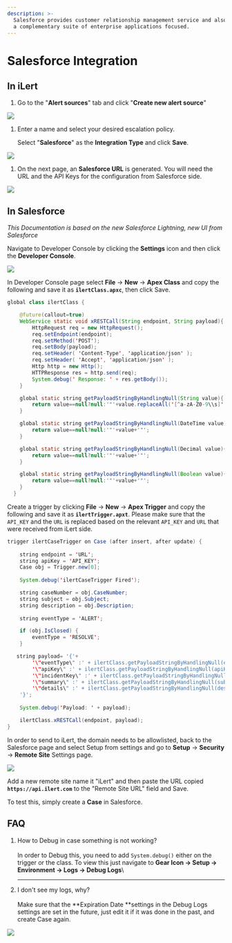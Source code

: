 ```yaml
---
description: >-
  Salesforce provides customer relationship management service and also provides
  a complementary suite of enterprise applications focused.
---
```


# Salesforce Integration

## In iLert

1. Go to the "**Alert sources**" tab and click "**Create new alert source**"

![](<../.gitbook/assets/ilert-create-alert (5).png>)

1.  Enter a name and select your desired escalation policy.   

    Select "**Salesforce**" as the **Integration Type** and click **Save**.

![](../.gitbook/assets/ilert-salesforce.png)

1. On the next page, an **Salesforce URL** is generated. You will need the URL and the API Keys for the configuration from Salesforce side.

![](../.gitbook/assets/ilert-salesforce-url.png)

## In Salesforce

_This Documentation is based on the new Salesforce Lightning, new UI from Salesforce_

Navigate to Developer Console by clicking the **Settings** icon and then click the **Developer Console**.

![](../.gitbook/assets/salesforce-newmenu.png)

In Developer Console page select **File** -> **New** -> **Apex Class** and copy the following and save it as **`ilertClass.apxc`**, then click Save.

```java
global class ilertClass {

    @future(callout=true)
    WebService static void xRESTCall(String endpoint, String payload){
        HttpRequest req = new HttpRequest();
        req.setEndpoint(endpoint);
        req.setMethod('POST');
        req.setBody(payload);
        req.setHeader( 'Content-Type', 'application/json' );
        req.setHeader( 'Accept', 'application/json' );
        Http http = new Http();
        HTTPResponse res = http.send(req);
        System.debug(' Response: ' + res.getBody());
    }

    global static string getPayloadStringByHandlingNull(String value){
        return value==null?null:'"'+value.replaceAll('[^a-zA-Z0-9\\s]', '').replaceAll('\\s+', ' ')+'"';
    }

    global static string getPayloadStringByHandlingNull(DateTime value){
        return value==null?null:'"'+value+'"';
    }

    global static string getPayloadStringByHandlingNull(Decimal value){
        return value==null?null:'"'+value+'"';
    }

    global static string getPayloadStringByHandlingNull(Boolean value){
        return value==null?null:'"'+value+'"';
    }
  }
```

Create a trigger by clicking **File** -> **New** -> **Apex Trigger** and copy the following and save it as **`ilertTrigger.apxt`**. Please make sure that the `API_KEY` and the `URL` is replaced based on the relevant `API_KEY` and `URL` that were received from iLert side.

```java
trigger ilertCaseTrigger on Case (after insert, after update) {
    
    string endpoint = 'URL';
    string apiKey = 'API_KEY';
    Case obj = Trigger.new[0];
    
    System.debug('ilertCaseTrigger Fired');

    string caseNumber = obj.CaseNumber;
    string subject = obj.Subject;
    string description = obj.Description;
    
    string eventType = 'ALERT';

    if (obj.IsClosed) {
        eventType = 'RESOLVE';
    }

   string payload= '{'+       
        '\"eventType\" :' + ilertClass.getPayloadStringByHandlingNull(eventType)+ ',' +
        '\"apiKey\" :' + ilertClass.getPayloadStringByHandlingNull(apiKey)+ ',' +
        '\"incidentKey\" :' + ilertClass.getPayloadStringByHandlingNull(caseNumber)+ ',' +
        '\"summary\" :' + ilertClass.getPayloadStringByHandlingNull(subject)+ ',' +
        '\"details\" :' + ilertClass.getPayloadStringByHandlingNull(description) +
    '}';
    
    System.debug('Payload: ' + payload);

    ilertClass.xRESTCall(endpoint, payload);
}
```

In order to send to iLert, the domain needs to be allowlisted, back to the Salesforce page and select Setup from settings and go to **Setup** -> **Security** -> **Remote Site** Settings page.

![](../.gitbook/assets/salesforce-remote.png)

Add a new remote site name it "iLert" and then paste the URL copied **`https://api.ilert.com`** to the "Remote Site URL" field and Save.

To test this, simply create a **Case** in Salesforce.

## FAQ

1. How to Debug in case something is not working?\
   \
   In order to Debug this, you need to add `System.debug()` either on the trigger or the class. To view this just navigate to **Gear Icon -> Setup -> Environment -> Logs -> Debug Logs**\
   ****
2. I don't see my logs, why?\
   \
   Make sure that the **Expiration Date **settings in the Debug Logs settings are set in the future, just edit it if it was done in the past, and create Case again.

![](../.gitbook/assets/salesforce-debuglogs.png)

 

